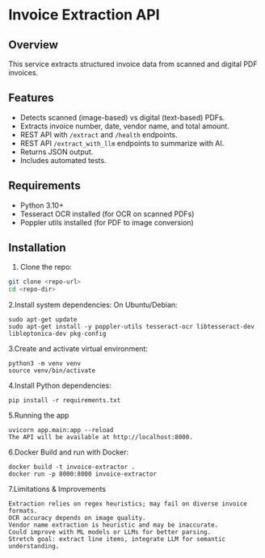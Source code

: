 # Invoice Extraction API

## Overview

This service extracts structured invoice data from scanned and digital PDF invoices.

## Features

- Detects scanned (image-based) vs digital (text-based) PDFs.
- Extracts invoice number, date, vendor name, and total amount.
- REST API with `/extract` and `/health` endpoints.
- REST API `/extract_with_llm` endpoints to summarize with AI.
- Returns JSON output.
- Includes automated tests.

## Requirements

- Python 3.10+
- Tesseract OCR installed (for OCR on scanned PDFs)
- Poppler utils installed (for PDF to image conversion)

## Installation

1. Clone the repo:

```bash
git clone <repo-url>
cd <repo-dir>
```

2.Install system dependencies:
On Ubuntu/Debian:
```
sudo apt-get update
sudo apt-get install -y poppler-utils tesseract-ocr libtesseract-dev libleptonica-dev pkg-config
```
3.Create and activate virtual environment:
```
python3 -m venv venv
source venv/bin/activate
```
4.Install Python dependencies:
```
pip install -r requirements.txt
```
5.Running the app
```
uvicorn app.main:app --reload
The API will be available at http://localhost:8000.
```

6.Docker
Build and run with Docker:

```
docker build -t invoice-extractor .
docker run -p 8000:8000 invoice-extractor
```
7.Limitations & Improvements
```
Extraction relies on regex heuristics; may fail on diverse invoice formats.
OCR accuracy depends on image quality.
Vendor name extraction is heuristic and may be inaccurate.
Could improve with ML models or LLMs for better parsing.
Stretch goal: extract line items, integrate LLM for semantic understanding.
```